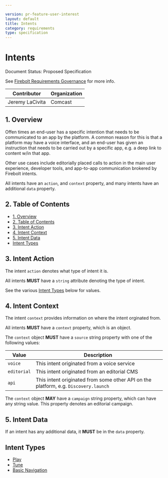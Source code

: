 ```yaml
---

version: pr-feature-user-interest
layout: default
title: Intents
category: requirements
type: specification
---
```

# Intents

Document Status: Proposed Specification 

See [Firebolt Requirements Governance](../../governance) for more info. 

| Contributor     | Organization |
| --------------- | ------------ |
| Jeremy LaCivita | Comcast      |

## 1. Overview
Offen times an end-user has a specific intention that needs to be communicated 
to an app by the platform. A common reason for this is that a platform may have 
a voice interface, and an end-user has given an instruction that needs to be 
carried out by a specific app, e.g. a deep link to content w/in that app. 

Other use cases include editorially placed calls to action in the main user 
experience, developer tools, and app-to-app communication brokered by Firebolt 
intents. 

All intents have an `action`, and `context` property, and many intents have an 
additional `data` property. 

## 2. Table of Contents
- [1. Overview](#1-overview)
- [2. Table of Contents](#2-table-of-contents)
- [3. Intent Action](#3-intent-action)
- [4. Intent Context](#4-intent-context)
- [5. Intent Data](#5-intent-data)
- [Intent Types](#intent-types)

## 3. Intent Action
The intent `action` denotes what type of intent it is. 

All intents **MUST** have a `string` attribute denoting the type of intent. 

See the various [Intent Types](#intent-types) below for values. 

## 4. Intent Context
The intent `context` provides information on where the intent orginated from. 

All intents **MUST** have a `context` property, which is an object. 

The `context` object **MUST** have a `source` string property with one of the 
following values: 

 | Value       | Description                                                                         |
 |-------------|-------------------------------------------------------------------------------------|
 | `voice`     | This intent originated from a voice service                                         |
 | `editorial` | This intent originated from an editorial CMS                                        |
 | `api`       | This intent originated from some other API on the platform, e.g. `Discovery.launch` |

The `context` object **MAY** have a `campaign` string property, which can have 
any string value. This property denotes an editorial campaign. 

## 5. Intent Data
If an intent has any additional data, it **MUST** be in the `data` property. 

## Intent Types

- [Play](./play)
- [Tune](./tune)
- [Basic Navigation](./navigation)
  